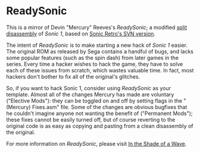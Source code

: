 # ReadySonic
This is a mirror of Devin "Mercury" Reeves's *ReadySonic*; a modified [split disassembly](http://segaretro.org/Disassembly) of *Sonic 1*, based on [Sonic Retro's SVN version](http://svn.sonicretro.org/listing.php?repname=CommunityDisassemblies).

The intent of *ReadySonic* is to make starting a new hack of *Sonic 1* easier. The original ROM as released by Sega contains a handful of bugs, and lacks some popular features (such as the spin dash) from later games in the series. Every time a hacker wishes to hack the game, they have to solve each of these issues from scratch, which wastes valuable time. In fact, most hackers don't bother to fix all of the original's glitches.

So, if you want to hack Sonic 1, consider using *ReadySonic* as your template. Almost all of the changes Mercury has made are voluntary ("Elective Mods"): they can be toggled on and off by setting flags in the "(Mercury) Fixes.asm" file. Some of the changes are obvious bugfixes that he couldn't imagine anyone not wanting the benefit of ("Permanent Mods"); these fixes cannot be easily turned off, but of course reverting to the original code is as easy as copying and pasting from a clean disassembly of the original.

For more information on *ReadySonic*, please visit [In the Shade of a Wave](https://intheshadeofawave.blogspot.ca/p/readysonic.html).

